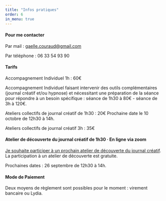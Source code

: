 ```yaml
---
title: "Infos pratiques"
order: 6
in_menu: true
---
```

#### Pour me contacter 
Par mail : [gaelle.couraud@gmail.com](mailto:gaelle.couraud@gmail.com) 

Par téléphone : 06 33 54 93 90

#### Tarifs

Accompagnement Individuel 1h : 60€

Accompagnement Individuel faisant intervenir des outils complémentaires (journal créatif et/ou hypnose) et nécessitant une préparation de la séance pour répondre à un besoin spécifique : séance de 1h30 à 80€ - séance de 3h à 120€. 

Ateliers collectifs de journal créatif de 1h30 : 20€ 
Prochaine date le 10 octobre de 12h30 à 14h.

Ateliers collectifs de journal créatif 3h : 35€

#### Atelier de découverte du journal créatif de 1h30 · En ligne via zoom
[Je souhaite participer à un prochain atelier de découverte du journal créatif](https://form.jotform.com/240452708060045). La participation à un atelier de découverte est gratuite. 

Prochaines dates : 26 septembre de 12h30 à 14h.

#### Mode de Paiement 
Deux moyens de règlement sont possibles pour le moment : virement bancaire ou Lydia. 